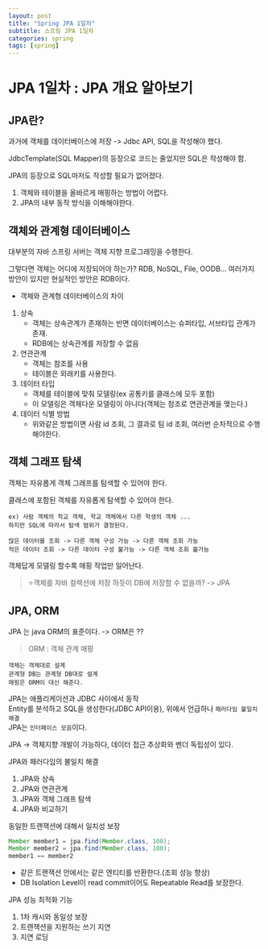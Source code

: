 ```yaml
---
layout: post
title: "Spring JPA 1일차"
subtitle: 스프링 JPA 1일차
categories: spring
tags: [spring]
---
```


# JPA 1일차 : JPA 개요 알아보기

## JPA란?
과거에 객체를 데이터베이스에 저장 -> Jdbc API, SQL을 작성해야 했다.

JdbcTemplate(SQL Mapper)의 등장으로 코드는 줄었지만 SQL은 작성해야 함.

JPA의 등장으로 SQL마저도 작성할 필요가 없어졌다.

1. 객체와 테이블을 올바르게 매핑하는 방법이 어렵다.
2. JPA의 내부 동작 방식을 이해해야한다.

## 객체와 관계형 데이터베이스
대부분의 자바 스프링 서버는 객체 지향 프로그래밍을 수행한다.

그렇다면 객체는 어디에 저장되어야 하는가?
RDB, NoSQL, File, OODB... 여러가지 방안이 있지만 현실적인 방안은 RDB이다.

- 객체와 관계형 데이터베이스의 차이
1. 상속
    - 객체는 상속관계가 존재하는 반면 데이터베이스는 슈퍼타입, 서브타입 관계가 존재.
    - RDB에는 상속관계를 저장할 수 없음
2. 연관관계
    - 객체는 참조를 사용
    - 테이블은 외래키를 사용한다.
3. 데이터 타입
    - 객체를 테이블에 맞춰 모델링(ex 공통키를 클래스에 모두 포함)
    - 이 모델링은 객체다운 모델링이 아니다(객체는 참조로 연관관계을 맺는다.)
4. 데이터 식별 방법
    - 위와같은 방법이면 사람 id 조회, 그 결과로 팀 id 조회, 여러번 순차적으로 수행해야한다.

## 객체 그래프 탐색
객체는 자유롭게 객체 그래프를 탐색할 수 있어야 한다.

클래스에 포함된 객체를 자유롭게 탐색할 수 있어야 한다.
```
ex) 사람 객체의 학교 객체, 학교 객체에서 다른 학생의 객체 ...
하지만 SQL에 따라서 탐색 범위가 결정된다.

많은 데이터를 조회 -> 다른 객체 구성 가능 -> 다른 객체 조회 가능
적은 데이터 조회 -> 다른 데이터 구성 불가능 -> 다른 객체 조회 불가능
```
객체답게 모델링 할수록 매핑 작업만 일어난다.

> ⭐객체를 자바 컬렉션에 저장 하듯이 DB에 저장할 수 없을까? -> JPA

## JPA, ORM
JPA 는 java ORM의 표준이다. -> ORM은 ??
> ORM : 객체 관계 매핑
```
객체는 객체대로 설계
관계형 DB는 관계형 DB대로 설계
매핑은 ORM이 대신 해준다.
```
JPA는 애플리케이션과 JDBC 사이에서 동작\
Entity를 분석하고 SQL을 생성한다(JDBC API이용), 위에서 언급하나 `패러다임 불일치 해결`\
JPA는 `인터페이스 모음`이다.

JPA -> 객체지향 개발이 가능하다, 데이터 접근 추상화와 벤더 독립성이 있다.

JPA와 패러다임의 불일치 해결
1. JPA와 상속
2. JPA와 연관관계
3. JPA와 객체 그래프 탐색
4. JPA와 비교하기

동일한 트랜잭션에 대해서 일치성 보장
```java
Member member1 = jpa.find(Member.class, 100);
Member member2 = jpa.find(Member.class, 100);
member1 == member2
```
- 같은 트랜잭션 안에서는 같은 엔티티를 반환한다.(조회 성능 향상)
- DB Isolation Level이 read commit이어도 Repeatable Read를 보장한다.

JPA 성능 최적화 기능
1. 1차 캐시와 동일성 보장
2. 트랜잭션을 지원하는 쓰기 지연
3. 지연 로딩